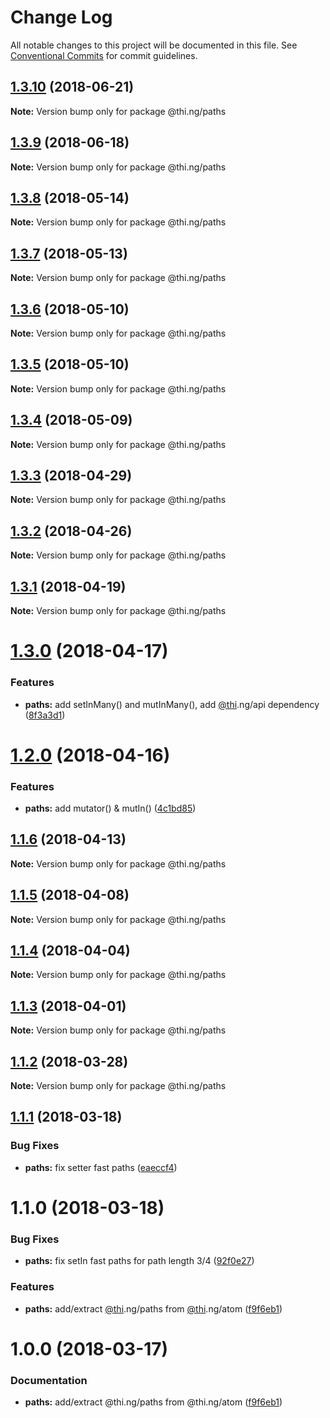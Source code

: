# Change Log

All notable changes to this project will be documented in this file.
See [Conventional Commits](https://conventionalcommits.org) for commit guidelines.

<a name="1.3.10"></a>
## [1.3.10](https://github.com/thi-ng/umbrella/compare/@thi.ng/paths@1.3.9...@thi.ng/paths@1.3.10) (2018-06-21)




**Note:** Version bump only for package @thi.ng/paths

<a name="1.3.9"></a>
## [1.3.9](https://github.com/thi-ng/umbrella/compare/@thi.ng/paths@1.3.8...@thi.ng/paths@1.3.9) (2018-06-18)




**Note:** Version bump only for package @thi.ng/paths

<a name="1.3.8"></a>
## [1.3.8](https://github.com/thi-ng/umbrella/compare/@thi.ng/paths@1.3.7...@thi.ng/paths@1.3.8) (2018-05-14)




**Note:** Version bump only for package @thi.ng/paths

<a name="1.3.7"></a>
## [1.3.7](https://github.com/thi-ng/umbrella/compare/@thi.ng/paths@1.3.6...@thi.ng/paths@1.3.7) (2018-05-13)




**Note:** Version bump only for package @thi.ng/paths

<a name="1.3.6"></a>
## [1.3.6](https://github.com/thi-ng/umbrella/compare/@thi.ng/paths@1.3.5...@thi.ng/paths@1.3.6) (2018-05-10)




**Note:** Version bump only for package @thi.ng/paths

<a name="1.3.5"></a>
## [1.3.5](https://github.com/thi-ng/umbrella/compare/@thi.ng/paths@1.3.4...@thi.ng/paths@1.3.5) (2018-05-10)




**Note:** Version bump only for package @thi.ng/paths

<a name="1.3.4"></a>
## [1.3.4](https://github.com/thi-ng/umbrella/compare/@thi.ng/paths@1.3.3...@thi.ng/paths@1.3.4) (2018-05-09)




**Note:** Version bump only for package @thi.ng/paths

<a name="1.3.3"></a>
## [1.3.3](https://github.com/thi-ng/umbrella/compare/@thi.ng/paths@1.3.2...@thi.ng/paths@1.3.3) (2018-04-29)




**Note:** Version bump only for package @thi.ng/paths

<a name="1.3.2"></a>
## [1.3.2](https://github.com/thi-ng/umbrella/compare/@thi.ng/paths@1.3.1...@thi.ng/paths@1.3.2) (2018-04-26)




**Note:** Version bump only for package @thi.ng/paths

<a name="1.3.1"></a>
## [1.3.1](https://github.com/thi-ng/umbrella/compare/@thi.ng/paths@1.3.0...@thi.ng/paths@1.3.1) (2018-04-19)




**Note:** Version bump only for package @thi.ng/paths

<a name="1.3.0"></a>
# [1.3.0](https://github.com/thi-ng/umbrella/compare/@thi.ng/paths@1.2.0...@thi.ng/paths@1.3.0) (2018-04-17)


### Features

* **paths:** add setInMany() and mutInMany(), add [@thi](https://github.com/thi).ng/api dependency ([8f3a3d1](https://github.com/thi-ng/umbrella/commit/8f3a3d1))




<a name="1.2.0"></a>
# [1.2.0](https://github.com/thi-ng/umbrella/compare/@thi.ng/paths@1.1.6...@thi.ng/paths@1.2.0) (2018-04-16)


### Features

* **paths:** add mutator() & mutIn() ([4c1bd85](https://github.com/thi-ng/umbrella/commit/4c1bd85))




<a name="1.1.6"></a>
## [1.1.6](https://github.com/thi-ng/umbrella/compare/@thi.ng/paths@1.1.5...@thi.ng/paths@1.1.6) (2018-04-13)




**Note:** Version bump only for package @thi.ng/paths

<a name="1.1.5"></a>
## [1.1.5](https://github.com/thi-ng/umbrella/compare/@thi.ng/paths@1.1.4...@thi.ng/paths@1.1.5) (2018-04-08)




**Note:** Version bump only for package @thi.ng/paths

<a name="1.1.4"></a>
## [1.1.4](https://github.com/thi-ng/umbrella/compare/@thi.ng/paths@1.1.3...@thi.ng/paths@1.1.4) (2018-04-04)




**Note:** Version bump only for package @thi.ng/paths

<a name="1.1.3"></a>
## [1.1.3](https://github.com/thi-ng/umbrella/compare/@thi.ng/paths@1.1.2...@thi.ng/paths@1.1.3) (2018-04-01)




**Note:** Version bump only for package @thi.ng/paths

<a name="1.1.2"></a>
## [1.1.2](https://github.com/thi-ng/umbrella/compare/@thi.ng/paths@1.1.1...@thi.ng/paths@1.1.2) (2018-03-28)




**Note:** Version bump only for package @thi.ng/paths

<a name="1.1.1"></a>
## [1.1.1](https://github.com/thi-ng/umbrella/compare/@thi.ng/paths@1.1.0...@thi.ng/paths@1.1.1) (2018-03-18)


### Bug Fixes

* **paths:** fix setter fast paths ([eaeccf4](https://github.com/thi-ng/umbrella/commit/eaeccf4))




<a name="1.1.0"></a>
# 1.1.0 (2018-03-18)


### Bug Fixes

* **paths:** fix setIn fast paths for path length 3/4 ([92f0e27](https://github.com/thi-ng/umbrella/commit/92f0e27))


### Features

* **paths:** add/extract [@thi](https://github.com/thi).ng/paths from [@thi](https://github.com/thi).ng/atom ([f9f6eb1](https://github.com/thi-ng/umbrella/commit/f9f6eb1))




<a name="1.0.0"></a>
# 1.0.0 (2018-03-17)


### Documentation

* **paths:** add/extract @thi.ng/paths from @thi.ng/atom ([f9f6eb1](https://github.com/thi-ng/umbrella/commit/f9f6eb1))

